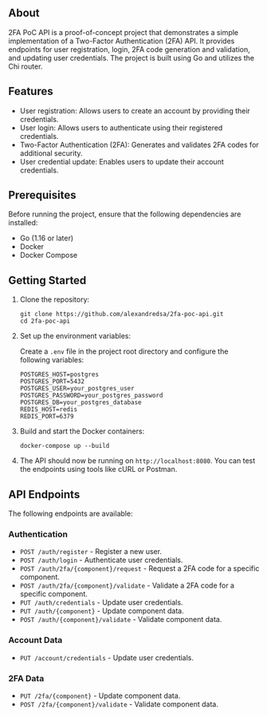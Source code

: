 ## About

2FA PoC API is a proof-of-concept project that demonstrates a simple implementation of a Two-Factor Authentication (2FA) API. It provides endpoints for user registration, login, 2FA code generation and validation, and updating user credentials. The project is built using Go and utilizes the Chi router.

## Features

- User registration: Allows users to create an account by providing their credentials.
- User login: Allows users to authenticate using their registered credentials.
- Two-Factor Authentication (2FA): Generates and validates 2FA codes for additional security.
- User credential update: Enables users to update their account credentials.

## Prerequisites

Before running the project, ensure that the following dependencies are installed:

- Go (1.16 or later)
- Docker
- Docker Compose

## Getting Started

1. Clone the repository:

   ```shell
   git clone https://github.com/alexandredsa/2fa-poc-api.git
   cd 2fa-poc-api
   ```

2. Set up the environment variables:
   
   Create a `.env` file in the project root directory and configure the following variables:

   ```shell
   POSTGRES_HOST=postgres
   POSTGRES_PORT=5432
   POSTGRES_USER=your_postgres_user
   POSTGRES_PASSWORD=your_postgres_password
   POSTGRES_DB=your_postgres_database
   REDIS_HOST=redis
   REDIS_PORT=6379
   ```

3. Build and start the Docker containers:

   ```shell
   docker-compose up --build
   ```

4. The API should now be running on `http://localhost:8080`. You can test the endpoints using tools like cURL or Postman.

## API Endpoints

The following endpoints are available:

### Authentication

- `POST /auth/register` - Register a new user.
- `POST /auth/login` - Authenticate user credentials.
- `POST /auth/2fa/{component}/request` - Request a 2FA code for a specific component.
- `POST /auth/2fa/{component}/validate` - Validate a 2FA code for a specific component.
- `PUT /auth/credentials` - Update user credentials.
- `PUT /auth/{component}` - Update component data.
- `POST /auth/{component}/validate` - Validate component data.

### Account Data

- `PUT /account/credentials` - Update user credentials.

### 2FA Data

- `PUT /2fa/{component}` - Update component data.
- `POST /2fa/{component}/validate` - Validate component data.

